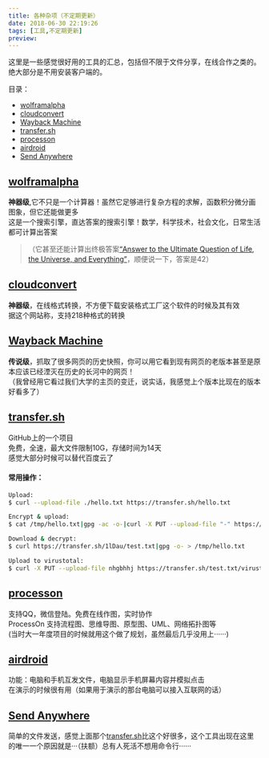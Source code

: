 ```yaml
---
title: 各种杂项（不定期更新）
date: 2018-06-30 22:19:26
tags: [工具,不定期更新]
preview: 
---
```

这里是一些感觉很好用的工具的汇总，包括但不限于文件分享，在线合作之类的。绝大部分是不用安装客户端的。
<!--more-->
目录：  
* [wolframalpha](http://www.wolframalpha.com/)
* [cloudconvert](https://cloudconvert.com/)
* [Wayback Machine](https://web.archive.org/)
* [transfer.sh](https://transfer.sh/)
* [processon](https://www.processon.com/)
* [airdroid](http://web.airdroid.com/)
* [Send Anywhere](https://send-anywhere.com/)


## [wolframalpha](http://www.wolframalpha.com/)
**神器级**,它不只是一个计算器！虽然它足够进行复杂方程的求解，函数积分微分画图象，但它还能做更多  
这是一个搜索引擎，直达答案的搜索引擎！数学，科学技术，社会文化，日常生活都可计算出答案  
> （它甚至还能计算出终极答案[“Answer to the Ultimate Question of Life, the Universe, and Everything”](http://www.wolframalpha.com/input/?i=Answer+to+the+Ultimate+Question+of+Life,+the+Universe,+and+Everything)，顺便说一下，答案是42）

## [cloudconvert](https://cloudconvert.com/)
**神器级**，在线格式转换，不方便下载安装格式工厂这个软件的时候及其有效  
据这个网站称，支持218种格式的转换

## [Wayback Machine](https://web.archive.org/)
**传说级**，抓取了很多网页的历史快照，你可以用它看到现有网页的老版本甚至是原本应该已经湮灭在历史的长河中的网页！  
（我曾经用它看过我们大学的主页的变迁，说实话，我感觉上个版本比现在的版本好看多了）

## [transfer.sh](https://transfer.sh/)
GitHub上的一个项目  
免费，全速，最大文件限制10G，存储时间为14天  
感觉大部分时候可以替代百度云了  

#### 常用操作：
```bash
Upload:
$ curl --upload-file ./hello.txt https://transfer.sh/hello.txt

Encrypt & upload:
$ cat /tmp/hello.txt|gpg -ac -o-|curl -X PUT --upload-file "-" https://transfer.sh/test.txt

Download & decrypt:
$ curl https://transfer.sh/1lDau/test.txt|gpg -o- > /tmp/hello.txt

Upload to virustotal:
$ curl -X PUT --upload-file nhgbhhj https://transfer.sh/test.txt/virustotal
```

## [processon](https://www.processon.com/)
支持QQ，微信登陆。免费在线作图，实时协作  
ProcessOn 支持流程图、思维导图、原型图、UML、网络拓扑图等  
(当时大一年度项目的时候就用这个做了规划，虽然最后几乎没用上······)

## [airdroid](http://web.airdroid.com/)
功能：电脑和手机互发文件，电脑显示手机屏幕内容并模拟点击  
在演示的时候很有用（如果用于演示的那台电脑可以接入互联网的话）

## [Send Anywhere](https://send-anywhere.com/)
简单的文件发送，感觉上面那个[transfer.sh](https://transfer.sh/)比这个好很多，这个工具出现在这里的唯一一个原因就是···（扶额）总有人死活不想用命令行······
<!--more-->